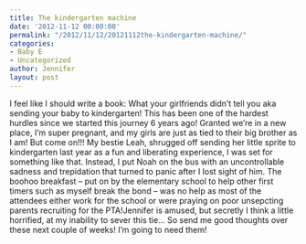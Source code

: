 ```yaml
---
title: The kindergarten machine
date: '2012-11-12 00:00:00'
permalink: "/2012/11/12/20121112the-kindergarten-machine/"
categories:
- Baby E
- Uncategorized
author: Jennifer
layout: post
---
```


I feel like I should write a book: What your girlfriends didn&#8217;t tell you aka sending your baby to kindergarten! This has been one of the hardest hurdles since we started this journey 6 years ago! Granted we&#8217;re in a new place, I&#8217;m super pregnant, and my girls are just as tied to their big brother as I am! But come on!!! My bestie Leah, shrugged off sending her little sprite to kindergarten last year as a fun and liberating experience, I was set for something like that. Instead, I put Noah on the bus with an uncontrollable sadness and trepidation that turned to panic after I lost sight of him. The boohoo breakfast &#8211; put on by the elementary school to help other first timers such as myself break the bond &#8211; was no help as most of the attendees either work for the school or were praying on poor unsepcting parents recruiting for the PTA!Jennifer is amused, but secretly I think a little horrified, at my inability to sever this tie&#8230; So send me good thoughts over these next couple of weeks! I&#8217;m going to need them!
